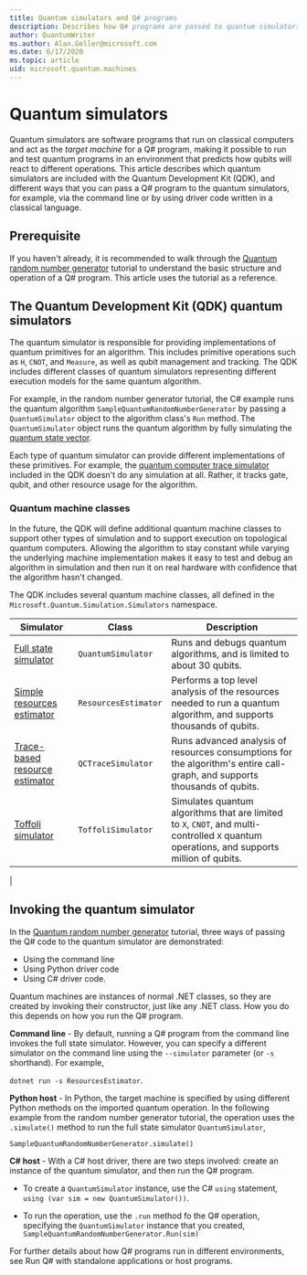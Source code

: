 ```yaml
---
title: Quantum simulators and Q# programs
description: Describes how Q# programs are passed to quantum simulators to test quantum algorithms.
author: QuantumWriter
ms.author: Alan.Geller@microsoft.com 
ms.date: 6/17/2020
ms.topic: article
uid: microsoft.quantum.machines
---
```


# Quantum simulators

Quantum simulators are software programs that run on classical computers and act as the *target machine* for a Q# program, making it possible to run and test quantum programs in an environment that predicts how qubits will react to different operations. This article describes which quantum simulators are included with the Quantum Development Kit (QDK), and different ways that you can pass a Q# program to the quantum simulators, for example, via the command line or by using driver code written in a classical language.  

## Prerequisite

If you haven't already, it is recommended to walk through the [Quantum random number generator](xref:microsoft.quantum.quickstarts.qrng) tutorial to understand the basic structure and operation of a Q# program. This article uses the tutorial as a reference.

## The Quantum Development Kit (QDK) quantum simulators

The quantum simulator is responsible for providing implementations of quantum primitives for an algorithm. This includes primitive operations such as `H`, `CNOT`, and `Measure`, as well as qubit management and tracking. The QDK includes different classes of quantum simulators representing different execution models for the same quantum algorithm. 

For example, in the random number generator tutorial, the C# example runs the quantum algorithm `SampleQuantumRandomNumberGenerator` by passing a `QuantumSimulator` object to the algorithm class's `Run` method. The `QuantumSimulator` object runs the quantum algorithm by fully simulating the [quantum state vector](xref:microsoft.quantum.glossary#quantum-state).

Each type of quantum simulator can provide different implementations of these primitives. For example, the [quantum computer trace simulator](xref:microsoft.quantum.machines.qc-trace-simulator.intro) included in the
QDK doesn't do any simulation at all. Rather, it tracks gate, qubit, and other resource usage for the algorithm.

### Quantum machine classes

In the future, the QDK will define additional quantum machine classes to support other types of simulation and to support execution on topological quantum computers. Allowing the algorithm to stay constant while varying the underlying machine implementation makes it easy to test and debug an algorithm in simulation and then run it on real hardware with confidence
that the algorithm hasn't changed.

The QDK includes several quantum machine classes, all defined in the `Microsoft.Quantum.Simulation.Simulators` namespace.

|Simulator |Class|Description|
|-----|------|---|
|[Full state simulator](xref:microsoft.quantum.machines.full-state-simulator)| `QuantumSimulator` | Runs and debugs quantum algorithms, and is limited to about 30 qubits. |
|[Simple resources estimator](xref:microsoft.quantum.machines.resources-estimator)| `ResourcesEstimator` | Performs a top level analysis of the resources needed to run a quantum algorithm, and supports thousands of qubits.|
|[Trace-based resource estimator](xref:microsoft.quantum.machines.qc-trace-simulator.intro)|  `QCTraceSimulator` |Runs advanced analysis of resources consumptions for the algorithm's entire call-graph, and supports thousands of qubits.|
|[Toffoli simulator](xref:microsoft.quantum.machines.toffoli-simulator)| `ToffoliSimulator` |Simulates quantum algorithms that are limited to `X`, `CNOT`, and multi-controlled `X` quantum operations, and supports million of qubits. |
|

## Invoking the quantum simulator

In the [Quantum random number generator](xref:microsoft.quantum.quickstarts.qrng) tutorial, three ways of passing the Q# code to the quantum simulator are demonstrated: 

* Using the command line
* Using Python driver code
* Using C# driver code.

Quantum machines are instances of normal .NET classes, so they are created by invoking their constructor, just like any .NET class. How you do this depends on how you run the Q# program.

**Command line** - By default, running a Q# program from the command line invokes the full state simulator. However, you can specify a different simulator on the command line using the `--simulator` parameter (or `-s` shorthand). For example, 

`dotnet run -s ResourcesEstimator`.

**Python host** - In Python, the target machine is specified by using different Python methods on the imported quantum operation. In the following example from the random number generator tutorial, the operation uses the `.simulate()` method to run the full state simulator `QuantumSimulator`,

`SampleQuantumRandomNumberGenerator.simulate()`

**C# host** - With a C# host driver, there are two steps involved: create an instance of the quantum simulator, and then run the Q# program.

* To create a `QuantumSimulator` instance, use the C# `using` statement, <br>`using (var sim = new QuantumSimulator())`.

* To run the operation, use the `.run` method fo the Q# operation, specifying the `QuantumSimulator` instance that you created,<br>`SampleQuantumRandomNumberGenerator.Run(sim)`

For further details about how Q# programs run in different environments, see Run Q# with standalone applications or host programs.
